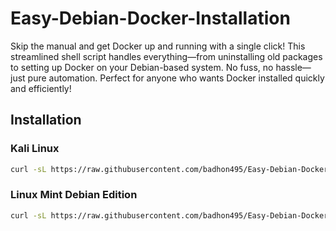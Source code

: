 # Easy-Debian-Docker-Installation
Skip the manual and get Docker up and running with a single click! This streamlined shell script handles everything—from uninstalling old packages to setting up Docker on your Debian-based system. No fuss, no hassle—just pure automation. Perfect for anyone who wants Docker installed quickly and efficiently! 


## Installation
### Kali Linux

```bash
curl -sL https://raw.githubusercontent.com/badhon495/Easy-Debian-Docker-Installation/main/kali.sh | bash
```
### Linux Mint Debian Edition
```bash
curl -sL https://raw.githubusercontent.com/badhon495/Easy-Debian-Docker-Installation/main/LMDE.sh | bash
```
